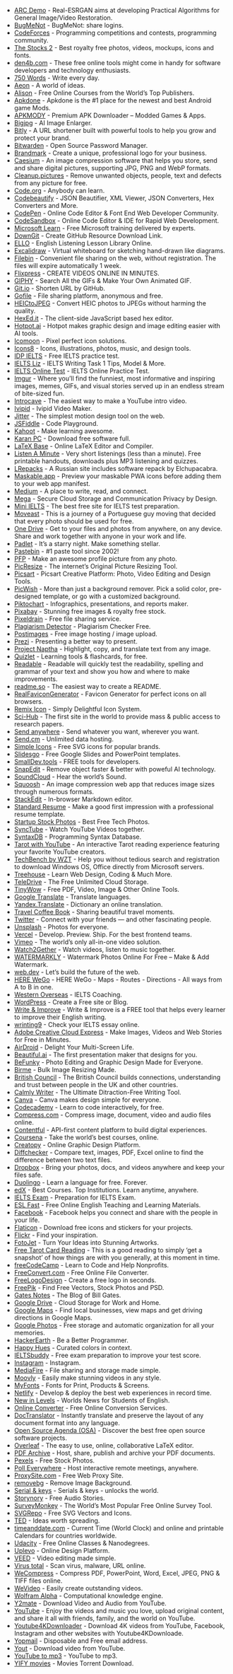 - <a href="https://arc.tencent.com/en/ai-demos/imgRestore" target="_blank">ARC Demo</a> - Real-ESRGAN aims at developing Practical Algorithms for General Image/Video Restoration.
- <a href="http://bugmenot.com" target="_blank">BugMeNot</a> - BugMeNot: share logins.
- <a href="http://codeforces.com" target="_blank">CodeForces</a> - Programming competitions and contests, programming community.
- <a href="http://thestocks.im" target="_blank">The Stocks 2</a> - Best royalty free photos, videos, mockups, icons and fonts.
- <a href="http://www.den4b.com/tools" target="_blank">den4b.com</a> - These free online tools might come in handy for software developers and technology enthusiasts.
- <a href="https://750words.com" target="_blank">750 Words</a> - Write every day.
- <a href="https://aeon.co" target="_blank">Aeon</a> - A world of ideas.
- <a href="https://alison.com" target="_blank">Alison</a> - Free Online Courses from the World’s Top Publishers.
- <a href="https://apkdone.com" target="_blank">Apkdone</a> - Apkdone is the #1 place for the newest and best Android game Mods.
- <a href="https://apkmody.io" target="_blank">APKMODY</a> - Premium APK Downloader – Modded Games & Apps.
- <a href="https://bigjpg.com/" target="_blank">Bigjpg</a> - AI Image Enlarger.
- <a href="https://bitly.com/" target="_blank">Bitly</a> - A URL shortener built with powerful tools to help you grow and protect your brand.
- <a href="https://bitwarden.com" target="_blank">Bitwarden</a> - Open Source Password Manager.
- <a href="https://brandmark.io/" target="_blank">Brandmark</a> - Create a unique, professional logo for your business.
- <a href="https://caesium.app/" target="_blank">Caesium</a> - An image compression software that helps you store, send and share digital pictures, supporting JPG, PNG and WebP formats.
- <a href="https://cleanup.pictures/" target="_blank">Cleanup.pictures</a> - Remove unwanted objects, people, text and defects from any picture for free.
- <a href="https://code.org" target="_blank">Code.org</a> - Anybody can learn.
- <a href="https://codebeautify.org" target="_blank">Codebeautify</a> - JSON Beautifier, XML Viewer, JSON Converters, Hex Converters and More.
- <a href="https://codepen.io" target="_blank">CodePen</a> - Online Code Editor & Font End Web Developer Community.
- <a href="https://codesandbox.io" target="_blank">CodeSandbox</a> - Online Code Editor & IDE for Rapid Web Development.
- <a href="https://docs.microsoft.com/en-us/learn/" target="_blank">Microsoft Learn</a> - Free Microsoft training delivered by experts.
- <a href="https://downgit.github.io/#/home" target="_blank">DownGit</a> - Create GitHub Resource Download Link.
- <a href="https://elllo.org" target="_blank">ELLO</a> - English Listening Lesson Library Online.
- <a href="https://excalidraw.com/" target="_blank">Excalidraw</a> - Virtual whiteboard for sketching hand-drawn like diagrams.
- <a href="https://filebin.net" target="_blank">Filebin</a> - Convenient file sharing on the web, without registration. The files will expire automatically 1 week.
- <a href="https://flixpress.com" target="_blank">Flixpress</a> - CREATE VIDEOS ONLINE IN MINUTES.
- <a href="https://giphy.com" target="_blank">GIPHY</a> - Search All the GIFs & Make Your Own Animated GIF.
- <a href="https://git.io" target="_blank">Git.io</a> - Shorten URL by GitHub.
- <a href="https://gofile.io" target="_blank">Gofile</a> - File sharing platform, anonymous and free.
- <a href="https://heictojpg.com" target="_blank">HEICtoJPEG</a> - Convert HEIC photos to JPEGs without harming the quality.
- <a href="https://hexed.it" target="_blank">HexEd.it</a> - The client-side JavaScript based hex editor.
- <a href="https://hotpot.ai/" target="_blank">Hotpot.ai</a> - Hotpot makes graphic design and image editing easier with AI tools.
- <a href="https://icomoon.io" target="_blank">Icomoon</a> - Pixel perfect icon solutions.
- <a href="https://icons8.com" target="_blank">Icons8</a> - Icons, illustrations, photos, music, and design tools.
- <a href="https://ielts.idp.com/uae/prepare/ielts-test-preparation-material/free" target="_blank">IDP IELTS</a> - Free IELTS practice test.
- <a href="https://ieltsliz.com" target="_blank">IELTS Liz</a> - IELTS Writing Task 1 Tips, Model & More.
- <a href="https://ieltsonlinetests.com" target="_blank">IELTS Online Test</a> - IELTS Online Practice Test.
- <a href="https://imgur.com/" target="_blank">Imgur</a> - Where you’ll find the funniest, most informative and inspiring images, memes, GIFs, and visual stories served up in an endless stream of bite-sized fun.
- <a href="https://intromaker.com/" target="_blank">Introcave</a> - The easiest way to make a YouTube intro video.
- <a href="https://ivipid.com" target="_blank">Ivipid</a> - Ivipid Video Maker.
- <a href="https://jitter.video/" target="_blank">Jitter</a> - The simplest motion design tool on the web.
- <a href="https://jsfiddle.net" target="_blank">JSFiddle</a> - Code Playground.
- <a href="https://kahoot.com" target="_blank">Kahoot</a> - Make learning awesome.
- <a href="https://karanpc.com" target="_blank">Karan PC</a> - Download free software full.
- <a href="https://latexbase.com" target="_blank">LaTeX Base</a> - Online LaTeX Editor and Compiler.
- <a href="https://listenaminute.com" target="_blank">Listen A Minute</a> - Very short listenings (less than a minute). Free printable handouts, downloads plus MP3 listening and quizzes.
- <a href="https://lrepacks.net" target="_blank">LRepacks</a> - A Russian site includes software repack by Elchupacabra.
- <a href="https://maskable.app" target="_blank">Maskable.app</a> - Preview your maskable PWA icons before adding them to your web app manifest.
- <a href="https://medium.com" target="_blank">Medium</a> - A place to write, read, and connect.
- <a href="https://mega.io" target="_blank">Mega</a> - Secure Cloud Storage and Communication Privacy by Design.
- <a href="https://mini-ielts.com/" target="_blank">Mini IELTS</a> - The best free site for IELTS test preparation.
- <a href="https://moveast.me" target="_blank">Moveast</a> - This is a journey of a Portuguese guy moving that decided that every photo should be used for free.
- <a href="https://onedrive.live.com" target="_blank">One Drive</a> - Get to your files and photos from anywhere, on any device. Share and work together with anyone in your work and life.
- <a href="https://padlet.com/" target="_blank">Padlet</a> - It’s a starry night. Make something stellar.
- <a href="https://pastebin.com/" target="_blank">Pastebin</a> - #1 paste tool since 2002!
- <a href="https://pfpmaker.com/" target="_blank">PFP</a> - Make an awesome profile picture from any photo.
- <a href="https://picresize.com/" target="_blank">PicResize</a> - The internet’s Original Picture Resizing Tool.
- <a href="https://picsart.com/" target="_blank">Picsart</a> - Picsart Creative Platform: Photo, Video Editing and Design Tools.
- <a href="https://picwish.com/" target="_blank">PicWish</a> - More than just a background remover. Pick a solid color, pre-designed template, or go with a customized background.
- <a href="https://piktochart.com" target="_blank">Piktochart</a> - Infographics, presentations, and reports maker.
- <a href="https://pixabay.com/" target="_blank">Pixabay</a> - Stunning free images & royalty free stock.
- <a href="https://pixeldrain.com" target="_blank">Pixeldrain</a> - Free file sharing service.
- <a href="https://plagiarismdetector.net/" target="_blank">Plagiarism Detector</a> - Plagiarism Checker Free.
- <a href="https://postimages.org" target="_blank">Postimages</a> - Free image hosting / image upload.
- <a href="https://prezi.com" target="_blank">Prezi</a> - Presenting a better way to present.
- <a href="https://projectnaptha.com" target="_blank">Project Naptha</a> - Highlight, copy, and translate text from any image.
- <a href="https://quizlet.com" target="_blank">Quizlet</a> - Learning tools & flashcards, for free.
- <a href="https://readable.com" target="_blank">Readable</a> - Readable will quickly test the readability, spelling and grammar of your text and show you how and where to make improvements.
- <a href="https://readme.so" target="_blank">readme.so</a> - The easiest way to create a README.
- <a href="https://realfavicongenerator.net/" target="_blank">RealFaviconGenerator</a> - Favicon Generator for perfect icons on all browsers.
- <a href="https://remixicon.com" target="_blank">Remix Icon</a> - Simply Delightful Icon System.
- <a href="https://sci-hub.hkvisa.net/" target="_blank">Sci-Hub</a> - The first site in the world to provide mass & public access to research papers.
- <a href="https://send-anywhere.com" target="_blank">Send anywhere</a> - Send whatever you want, wherever you want.
- <a href="https://send.cm" target="_blank">Send.cm</a> - Unlimited data hosting.
- <a href="https://simpleicons.org" target="_blank">Simple Icons</a> - Free SVG icons for popular brands.
- <a href="https://slidesgo.com/" target="_blank">Slidesgo</a> - Free Google Slides and PowerPoint templates.
- <a href="https://smalldev.tools/" target="_blank">SmallDev.tools</a> - FREE tools for developers.
- <a href="https://snapedit.app/" target="_blank">SnapEdit</a> - Remove object faster & better with poweful AI technology.
- <a href="https://soundcloud.com" target="_blank">SoundCloud</a> - Hear the world’s Sound.
- <a href="https://squoosh.app/" target="_blank">Squoosh</a> - An image compression web app that reduces image sizes through numerous formats.
- <a href="https://stackedit.io" target="_blank">StackEdit</a> - In-browser Markdown editor.
- <a href="https://standardresume.co" target="_blank">Standard Resume</a> - Make a good first impression with a professional resume template.
- <a href="https://startupstockphotos.com" target="_blank">Startup Stock Photos</a> - Best Free Tech Photos.
- <a href="https://sync-tube.de/" target="_blank">SyncTube</a> - Watch YouTube Videos together.
- <a href="https://syntaxdb.com" target="_blank">SyntaxDB</a> - Programming Syntax Database.
- <a href="https://tarot.withyoutube.com/" target="_blank">Tarot with YouTube</a> - An interactive Tarot reading experience featuring your favorite YouTube creators.
- <a href="https://tb.rg-adguard.net/public.php" target="_blank">TechBench by WZT</a> - Help you without tedious search and registration to download Windows OS, Office directly from Microsoft servers.
- <a href="https://teamtreehouse.com" target="_blank">Treehouse</a> - Learn Web Design, Coding & Much More.
- <a href="https://teledriveapp.com/" target="_blank">TeleDrive</a> - The Free Unlimited Cloud Storage.
- <a href="https://tinywow.com/" target="_blank">TinyWow</a> - Free PDF, Video, Image & Other Online Tools.
- <a href="https://translate.google.com" target="_blank">Google Translate</a> - Translate languages.
- <a href="https://translate.yandex.com/" target="_blank">Yandex.Translate</a> - Dictionary an online translation.
- <a href="https://travelcoffeebook.com" target="_blank">Travel Coffee Book</a> - Sharing beautiful travel moments.
- <a href="https://twitter.com" target="_blank">Twitter</a> - Connect with your friends — and other fascinating people.
- <a href="https://unsplash.com" target="_blank">Unsplash</a> - Photos for everyone.
- <a href="https://vercel.com/" target="_blank">Vercel</a> - Develop. Preview. Ship. For the best frontend teams.
- <a href="https://vimeo.com/" target="_blank">Vimeo</a> - The world’s only all-in-one video solution.
- <a href="https://w2g.tv/" target="_blank">Watch2Gether</a> - Watch videos, listen to music together.
- <a href="https://watermarkly.com/" target="_blank">WATERMARKLY</a> - Watermark Photos Online For Free – Make & Add Watermark.
- <a href="https://web.dev" target="_blank">web.dev</a> - Let’s build the future of the web.
- <a href="https://wego.here.com" target="_blank">HERE WeGo</a> - HERE WeGo - Maps - Routes - Directions - All ways from A to B in one.
- <a href="https://western-overseas.com" target="_blank">Western Overseas</a> - IELTS Coaching.
- <a href="https://wordpress.com" target="_blank">WordPress</a> - Create a Free site or Blog.
- <a href="https://writeandimprove.com/" target="_blank">Write & Improve</a> - Write & Improve is a FREE tool that helps every learner to improve their English writing.
- <a href="https://writing9.com" target="_blank">wrinting9</a> - Check your IELTS essay online.
- <a href="https://www.adobe.com/express/" target="_blank">Adobe Creative Cloud Express</a> - Make Images, Videos and Web Stories for Free in Minutes.
- <a href="https://www.airdroid.com/" target="_blank">AirDroid</a> - Delight Your Multi-Screen Life.
- <a href="https://www.beautiful.ai/" target="_blank">Beautiful.ai</a> - The first presentation maker that designs for you.
- <a href="https://www.befunky.com/" target="_blank">BeFunky</a> - Photo Editing and Graphic Design Made for Everyone.
- <a href="https://www.birme.net/" target="_blank">Birme</a> - Bulk Image Resizing Made.
- <a href="https://www.britishcouncil.org" target="_blank">British Council</a> - The British Council builds connections, understanding and trust between people in the UK and other countries.
- <a href="https://www.calmlywriter.com" target="_blank">Calmly Writer</a> - The Ultimate Ditraction-Free Writing Tool.
- <a href="https://www.canva.com" target="_blank">Canva</a> - Canva makes design simple for everyone.
- <a href="https://www.codecademy.com" target="_blank">Codecademy</a> - Learn to code interactively, for free.
- <a href="https://www.compresss.com" target="_blank">Compress.com</a> - Compress image, document, video and audio files online.
- <a href="https://www.contentful.com" target="_blank">Contentful</a> - API-first content platform to build digital experiences.
- <a href="https://www.coursera.org" target="_blank">Coursena</a> - Take the world’s best courses, online.
- <a href="https://www.creatopy.com" target="_blank">Creatopy</a> - Online Graphic Design Platform.
- <a href="https://www.diffchecker.com/" target="_blank">Diffchecker</a> - Compare text, images, PDF, Excel online to find the difference between two text files.
- <a href="https://www.dropbox.com" target="_blank">Dropbox</a> - Bring your photos, docs, and videos anywhere and keep your files safe.
- <a href="https://www.duolingo.com" target="_blank">Duolingo</a> - Learn a language for free. Forever.
- <a href="https://www.edx.org" target="_blank">edX</a> - Best Courses. Top Institutions. Learn anytime, anywhere.
- <a href="https://www.english-exam.org/IELTS/" target="_blank">IELTS Exam</a> - Preparation for IELTS Exam.
- <a href="https://www.eslfast.com" target="_blank">ESL Fast</a> - Free Online English Teaching and Learning Materials.
- <a href="https://www.facebook.com" target="_blank">Facebook</a> - Facebook helps you connect and share with the people in your life.
- <a href="https://www.flaticon.com" target="_blank">Flaticon</a> - Download free icons and stickers for your projects.
- <a href="https://www.flickr.com" target="_blank">Flickr</a> - Find your inspiration.
- <a href="https://www.fotojet.com" target="_blank">FotoJet</a> - Turn Your Ideas into Stunning Artworks.
- <a href="https://www.free-tarot-reading.net/free" target="_blank">Free Tarot Card Reading</a> - This is a good reading to simply ‘get a snapshot’ of how things are with you generally, at this moment in time.
- <a href="https://www.freecodecamp.org/" target="_blank">freeCodeCamp</a> - Learn to Code and Help Nonprofits.
- <a href="https://www.freeconvert.com" target="_blank">FreeConvert.com</a> - Free Online File Converter.
- <a href="https://www.freelogodesign.org" target="_blank">FreeLogoDesign</a> - Create a free logo in seconds.
- <a href="https://www.freepik.com" target="_blank">FreePik</a> - Find Free Vectors, Stock Photos and PSD.
- <a href="https://www.gatesnotes.com" target="_blank">Gates Notes</a> - The Blog of Bill Gates.
- <a href="https://www.google.com/drive/" target="_blank">Google Drive</a> - Cloud Storage for Work and Home.
- <a href="https://www.google.com/maps/@?dg=dbrw&newdg=1" target="_blank">Google Maps</a> - Find local businesses, view maps and get driving directions in Google Maps.
- <a href="https://www.google.com/photos/about/" target="_blank">Google Photos</a> - Free storage and automatic organization for all your memories.
- <a href="https://www.hackerearth.com" target="_blank">HackerEarth</a> - Be a Better Programmer.
- <a href="https://www.happyhues.co" target="_blank">Happy Hues</a> - Curated colors in context.
- <a href="https://www.ieltsbuddy.com" target="_blank">IELTSbuddy</a> - Free exam preparation to improve your test score.
- <a href="https://www.instagram.com" target="_blank">Instagram</a> - Instagram.
- <a href="https://www.mediafire.com" target="_blank">MediaFire</a> - File sharing and storage made simple.
- <a href="https://www.moovly.com" target="_blank">Moovly</a> - Easily make stunning videos in any style.
- <a href="https://www.myfonts.com/" target="_blank">MyFonts</a> - Fonts for Print, Products & Screens.
- <a href="https://www.netlify.com/" target="_blank">Netlify</a> - Develop & deploy the best web experiences in record time.
- <a href="https://www.newsinlevels.com" target="_blank">New in Levels</a> - Worlds News for Students of English.
- <a href="https://www.onlineconverter.com" target="_blank">Online Converter</a> - Free Online Conversion Services.
- <a href="https://www.onlinedoctranslator.com/en/" target="_blank">DocTranslator</a> - Instantly translate and preserve the layout of any document format into any language.
- <a href="https://www.opensourceagenda.com/" target="_blank">Open Source Agenda (OSA)</a> - Discover the best free open source software projects.
- <a href="https://www.overleaf.com" target="_blank">Overleaf</a> - The easy to use, online, collaborative LaTeX editor.
- <a href="https://www.pdf-archive.com" target="_blank">PDF Archive</a> - Host, share, publish and archive your PDF documents.
- <a href="https://www.pexels.com" target="_blank">Pexels</a> - Free Stock Photos.
- <a href="https://www.polleverywhere.com" target="_blank">Poll Everywhere</a> - Host interactive remote meetings, anywhere.
- <a href="https://www.proxysite.com" target="_blank">ProxySite.com</a> - Free Web Proxy Site.
- <a href="https://www.remove.bg" target="_blank">removebg</a> - Remove Image Background.
- <a href="https://www.serials.ws" target="_blank">Serial & keys</a> - Serials & keys - unlocks the world.
- <a href="https://www.storynory.com" target="_blank">Storynory</a> - Free Audio Stories.
- <a href="https://www.surveymonkey.com" target="_blank">SurveyMonkey</a> - The World’s Most Popular Free Online Survey Tool.
- <a href="https://www.svgrepo.com/" target="_blank">SVGRepo</a> - Free SVG Vectors and Icons.
- <a href="https://www.ted.com/" target="_blank">TED</a> - Ideas worth spreading.
- <a href="https://www.timeanddate.com" target="_blank">timeanddate.com</a> - Current Time (World Clock) and online and printable Calendars for countries worldwide.
- <a href="https://www.udacity.com" target="_blank">Udacity</a> - Free Online Classes & Nanodegrees.
- <a href="https://www.uplevo.com/get-started" target="_blank">Uplevo</a> - Online Design Platform.
- <a href="https://www.veed.io" target="_blank">VEED</a> - Video editing made simple.
- <a href="https://www.virustotal.com/gui/" target="_blank">Virus total</a> - Scan virus, malware, URL online.
- <a href="https://www.wecompress.com/en" target="_blank">WeCompress</a> - Compress PDF, PowerPoint, Word, Excel, JPEG, PNG & TIFF files online.
- <a href="https://www.wevideo.com" target="_blank">WeVideo</a> - Easily create outstanding videos.
- <a href="https://www.wolframalpha.com" target="_blank">Wolfram Alpha</a> - Computational knowledge engine.
- <a href="https://www.y2mate.com/" target="_blank">Y2mate</a> - Download Video and Audio from YouTube.
- <a href="https://www.youtube.com" target="_blank">YouTube</a> - Enjoy the videos and music you love, upload original content, and share it all with friends, family, and the world on YouTube.
- <a href="https://youtube4kdownloader.com/" target="_blank">Youtube4KDownloader</a> - Download 4K videos from YouTube, Facebook, Instagram and other websites with Youtube4KDownloade.
- <a href="https://yopmail.com/en/" target="_blank">Yopmail</a> - Disposable and Free email address.
- <a href="https://yout.com" target="_blank">Yout</a> - Download video from YouTube.
- <a href="https://ytmp3.cc" target="_blank">YouTube to mp3</a> - YouTube to mp3.
- <a href="https://yts.mx" target="_blank">YIFY movies</a> - Movies Torrent Download.
